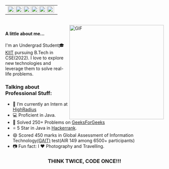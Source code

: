 <table>
    <tr>
    <td  align="center">
        <a href="https://www.linkedin.com/in/shivam2608/">
        <img align="left" alt="Shivam | LinkdeIN" width="22px" src="https://cdn.imgbin.com/7/2/20/imgbin-linkedin-cuUL2VG2VGgyy8qC4LY4LWxvy.jpg" />
        </a>
        <a href="https://www.instagram.com/shiv_am">
        <img align="left" alt="Shivam | Instagram" width="22px" height="22px" src="http://assets.stickpng.com/images/580b57fcd9996e24bc43c521.png" />
        </a>
        <a href="https://auth.geeksforgeeks.org/user/shivam2608/practice/">
        <img align="left" alt="Shivam | GeeksForGeeks" width="22px" src="https://media.geeksforgeeks.org/wp-content/cdn-uploads/20190710102234/download3.png" />
        </a>
        <a href="https://www.hackerrank.com/Shiv_am">
        <img align="left" alt="Shivam | Hackerrank" width="22px" src=https://1.bp.blogspot.com/-ULT9oDhqr24/XJYCrttOEpI/AAAAAAAAJYE/inXHXlzblBI3SbcGpiUj4TMNj-E8uPlaQCK4BGAYYCw/s1600/logo%2Bhackerrank%2Bicon.png" />
        </a>
        </a>
        <a href="https://www.codechef.com/users/shiv_am26">
        <img align="left" alt="Shivam | CodeChef" width="22px" src="https://i.pinimg.com/originals/c5/d9/fc/c5d9fc1e18bcf039f464c2ab6cfb3eb6.jpg" />
        </a>
         <a href="https://leetcode.com/shiv_am/">
        <img align="left" alt="Shivam | LeetCode" width="22px" src="https://upload.wikimedia.org/wikipedia/commons/1/19/LeetCode_logo_black.png" />
        </a>
    </td>
    <tr>
</table>
<br>

<img align="right" alt="GIF" src="https://i.pinimg.com/originals/e4/26/70/e426702edf874b181aced1e2fa5c6cde.gif" height=300 width=300/>

#### A little about me...  
I'm an Undergrad Student🎓 [KIIT](https://kiit.ac.in/) pursuing B.Tech in CSE(2022). I love to explore new technologies 
and leverage them to solve real-life problems.

### Talking about Professional Stuff:

- 🌱 I’m currently an Intern at [HighRadius](https://www.highradius.com/)
- 💻 Proficient in Java.
- 🥅 Solved 250+ Problems on [GeeksForGeeks](https://auth.geeksforgeeks.org/user/shivam2608/practice/)
- ⭐ 5 Star in Java in [Hackerrank](https://www.hackerrank.com/Shiv_am).
- 😄 Scored 450 marks in Global Assessment of Information Technology[(GAIT)](https://drive.google.com/file/d/1i191OFqaTyuc7TcWdwOtX4aXyAvxPmXt/view) test(AIR 149 among 6500+ participants)
- 📷 Fun fact: I ❤️ Photography and Travelling. 


<div align="center">

### THINK TWICE, CODE ONCE!!!

</div>
